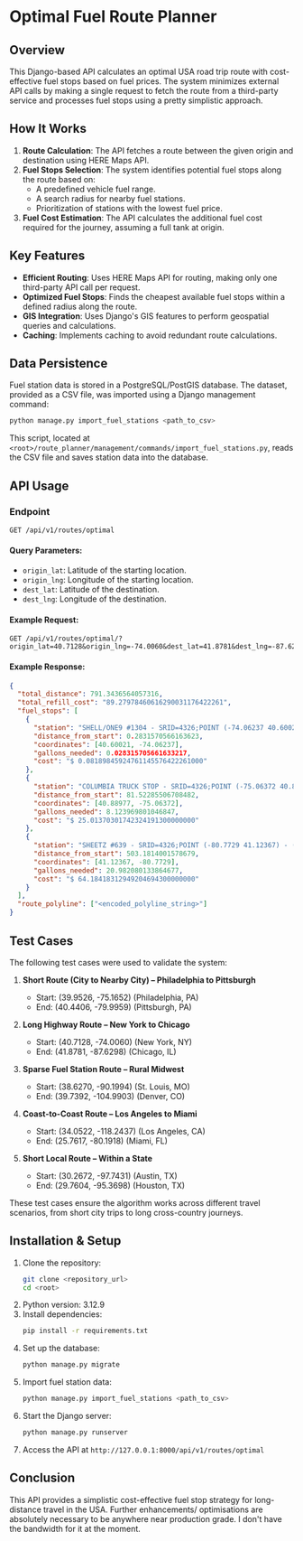 # Optimal Fuel Route Planner

## Overview

This Django-based API calculates an optimal USA road trip route with cost-effective fuel stops based on fuel prices. The system minimizes external API calls by making a single request to fetch the route from a third-party service and processes fuel stops using a pretty simplistic approach.

## How It Works

1. **Route Calculation**: The API fetches a route between the given origin and destination using HERE Maps API.
2. **Fuel Stops Selection**: The system identifies potential fuel stops along the route based on:
   - A predefined vehicle fuel range.
   - A search radius for nearby fuel stations.
   - Prioritization of stations with the lowest fuel price.
3. **Fuel Cost Estimation**: The API calculates the additional fuel cost required for the journey, assuming a full tank at origin.

## Key Features

- **Efficient Routing**: Uses HERE Maps API for routing, making only one third-party API call per request.
- **Optimized Fuel Stops**: Finds the cheapest available fuel stops within a defined radius along the route.
- **GIS Integration**: Uses Django's GIS features to perform geospatial queries and calculations.
- **Caching**: Implements caching to avoid redundant route calculations.

## Data Persistence

Fuel station data is stored in a PostgreSQL/PostGIS database. The dataset, provided as a CSV file, was imported using a Django management command:

```sh
python manage.py import_fuel_stations <path_to_csv>
```

This script, located at `<root>/route_planner/management/commands/import_fuel_stations.py`, reads the CSV file and saves station data into the database.

## API Usage

### Endpoint

```
GET /api/v1/routes/optimal
```

#### Query Parameters:

- `origin_lat`: Latitude of the starting location.
- `origin_lng`: Longitude of the starting location.
- `dest_lat`: Latitude of the destination.
- `dest_lng`: Longitude of the destination.

#### Example Request:

```
GET /api/v1/routes/optimal/?origin_lat=40.7128&origin_lng=-74.0060&dest_lat=41.8781&dest_lng=-87.6298
```

#### Example Response:

```json
{
  "total_distance": 791.3436564057316,
  "total_refill_cost": "89.27978460616290031176422261",
  "fuel_stops": [
    {
      "station": "SHELL/ONE9 #1304 - SRID=4326;POINT (-74.06237 40.60021) - ($2.89233333000000/gal)",
      "distance_from_start": 0.2831570566163623,
      "coordinates": [40.60021, -74.06237],
      "gallons_needed": 0.028315705661633217,
      "cost": "$ 0.08189845924761145576422261000"
    },
    {
      "station": "COLUMBIA TRUCK STOP - SRID=4326;POINT (-75.06372 40.88977) - ($3.07900000000000/gal)",
      "distance_from_start": 81.52285506708482,
      "coordinates": [40.88977, -75.06372],
      "gallons_needed": 8.123969801046847,
      "cost": "$ 25.01370301742324191300000000"
    },
    {
      "station": "SHEETZ #639 - SRID=4326;POINT (-80.7729 41.12367) - ($3.05900000000000/gal)",
      "distance_from_start": 503.1814001578679,
      "coordinates": [41.12367, -80.7729],
      "gallons_needed": 20.982080133864677,
      "cost": "$ 64.18418312949204694300000000"
    }
  ],
  "route_polyline": ["<encoded_polyline_string>"]
}
```

## Test Cases

The following test cases were used to validate the system:

1. **Short Route (City to Nearby City) – Philadelphia to Pittsburgh**

   - Start: (39.9526, -75.1652) (Philadelphia, PA)
   - End: (40.4406, -79.9959) (Pittsburgh, PA)

2. **Long Highway Route – New York to Chicago**

   - Start: (40.7128, -74.0060) (New York, NY)
   - End: (41.8781, -87.6298) (Chicago, IL)

3. **Sparse Fuel Station Route – Rural Midwest**

   - Start: (38.6270, -90.1994) (St. Louis, MO)
   - End: (39.7392, -104.9903) (Denver, CO)

4. **Coast-to-Coast Route – Los Angeles to Miami**

   - Start: (34.0522, -118.2437) (Los Angeles, CA)
   - End: (25.7617, -80.1918) (Miami, FL)

5. **Short Local Route – Within a State**
   - Start: (30.2672, -97.7431) (Austin, TX)
   - End: (29.7604, -95.3698) (Houston, TX)

These test cases ensure the algorithm works across different travel scenarios, from short city trips to long cross-country journeys.

## Installation & Setup

1. Clone the repository:
   ```sh
   git clone <repository_url>
   cd <root>
   ```
2. Python version: 3.12.9
3. Install dependencies:
   ```sh
   pip install -r requirements.txt
   ```
4. Set up the database:
   ```sh
   python manage.py migrate
   ```
5. Import fuel station data:
   ```sh
   python manage.py import_fuel_stations <path_to_csv>
   ```
6. Start the Django server:
   ```sh
   python manage.py runserver
   ```
7. Access the API at `http://127.0.0.1:8000/api/v1/routes/optimal`

## Conclusion

This API provides a simplistic cost-effective fuel stop strategy for long-distance travel in the USA. Further enhancements/ optimisations are absolutely necessary to be anywhere near production grade. I don't have the bandwidth for it at the moment.
